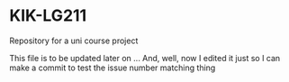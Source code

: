 # KIK-LG211
Repository for a uni course project

This file is to be updated later on ...
And, well, now I edited it just so I can make a commit to test the issue number matching thing
